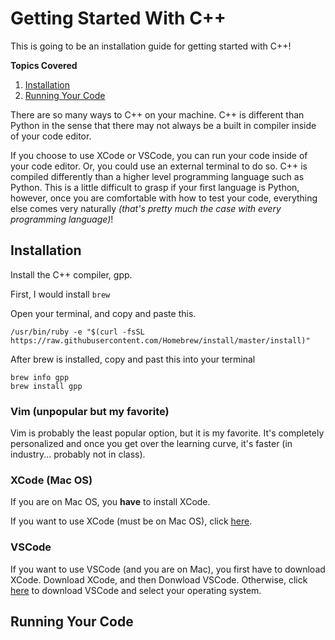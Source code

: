 # Getting Started With C++

This is going to be an installation guide for getting started with C++!

**Topics Covered**

1. [Installation](#install)
2. [Running Your Code](#runcode)

There are so many ways to C++ on your machine. C++ is different than Python in the sense that there may not always be a built in compiler inside of your code editor.

If you choose to use XCode or VSCode, you can run your code inside of your code editor. Or, you could use an external terminal to do so. C++ is compiled differently than a higher level programming language such as Python. This is a little difficult to grasp if your first language is Python, however, once you are comfortable with how to test your code, everything else comes very naturally *(that's pretty much the case with every programming language)*!

<a name="install"></a>

## Installation

Install the C++ compiler, gpp. 

First, I would install `brew`

Open your terminal, and copy and paste this. 

```out
/usr/bin/ruby -e "$(curl -fsSL https://raw.githubusercontent.com/Homebrew/install/master/install)"
```

After brew is installed, copy and past this into your terminal

```out
brew info gpp
brew install gpp
```
### Vim (unpopular but my favorite)

Vim is probably the least popular option, but it is my favorite. It's completely personalized and once you get over the learning curve, it's faster (in industry... probably not in class).

### XCode (Mac OS)

If you are on Mac OS, you **have** to install XCode. 

If you want to use XCode (must be on Mac OS), click [here](https://apps.apple.com/us/app/xcode/id497799835?mt=12).

### VSCode

If you want to use VSCode (and you are on Mac), you first have to download XCode. Download XCode, and then Donwload VSCode. Otherwise, click [here](https://code.visualstudio.com/) to download VSCode and select your operating system.

<a name="runcode"></a>

## Running Your Code